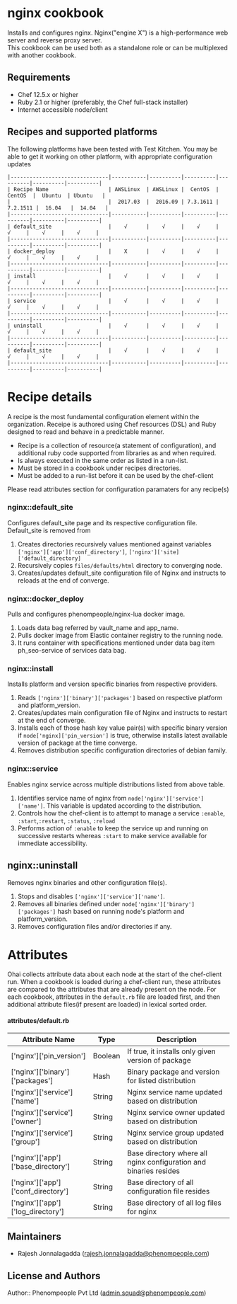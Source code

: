 nginx cookbook
===============

Installs and configures nginx. Nginx("engine X") is a high-performance web server and reverse proxy server.  
This cookbook can be used both as a standalone role or can be multiplexed with another cookbook. 

Requirements
------------
* Chef 12.5.x or higher
* Ruby 2.1 or higher (preferably, the Chef full-stack installer)
* Internet accessible node/client 

Recipes and supported platforms
-------------------------------
The following platforms have been tested with Test Kitchen. You may be 
able to get it working on other platform, with appropriate configuration updates
```
|-------------------------------|-----------|----------|----------|----------|----------|----------|
| Recipe Name                   | AWSLinux  | AWSLinux |  CentOS  |  CentOS  |  Ubuntu  | Ubuntu   |
|                               |  2017.03  |  2016.09 | 7.3.1611 | 7.2.1511 |  16.04   |  14.04   | 
|-------------------------------|-----------|----------|----------|----------|----------|----------|
| default_site                  |    √      |    √     |    √     |    √     |    √     |    √     |    
|-------------------------------|-----------|----------|----------|----------|----------|----------|
| docker_deploy                 |    X      |    √     |    √     |    √     |    √     |    √     |    
|-------------------------------|-----------|----------|----------|----------|----------|----------|
| install                       |    √      |    √     |    √     |    √     |    √     |    √     |    
|-------------------------------|-----------|----------|----------|----------|----------|----------|
| service                       |    √      |    √     |    √     |    √     |    √     |    √     |    
|-------------------------------|-----------|----------|----------|----------|----------|----------|
| uninstall                     |    √      |    √     |    √     |    √     |    √     |    √     |    
|-------------------------------|-----------|----------|----------|----------|----------|----------|
| default_site                  |    √      |    √     |    √     |    √     |    √     |    √     |    
|-------------------------------|-----------|----------|----------|----------|----------|----------|

```
Recipe details
==============

A recipe is the most fundamental configuration element within the organization. Receipe is authored using 
Chef resources (DSL) and Ruby designed to read and behave in a predictable manner.

* Recipe is a collection of resource(a statement of configuration),
  and additional ruby code supported from libraries as and when required.
* Is always executed in the same order as listed in a run-list. 
* Must be stored in a cookbook under recipes directories.
* Must be added to a run-list before it can be used by the chef-client

Please read attributes section for configuration paramaters for any recipe(s)

### nginx::default_site

Configures default_site page and its respective configuration file. Default_site is removed from     

1. Creates directories recursively values mentioned against variables `['nginx']['app']['conf_directory']`, `['nginx']['site]['default_directory]`
1. Recursively copies `files/defaults/html` directory to converging node.
1. Creates/updates default_site configuration file of Nginx and instructs to reloads at the end of converge.

### nginx::docker_deploy

Pulls and configures phenompeople/nginx-lua docker image.    

1. Loads data bag referred by vault_name and app_name.
1. Pulls docker image from Elastic container registry to the running node.
1. It runs container with specifications mentioned under data bag item ph_seo-service of services data bag.

### nginx::install

Installs platform and version specific binaries from respective providers.    

1. Reads `['nginx']['binary']['packages']` based on respective platform and platform_version.   
1. Creates/updates main configuration file of Nginx and instructs to restart at the end of converge.
1. Installs each of those hash key value pair(s) with specific binary version if `node['nginx]['pin_version']` is true,
   otherwise installs latest available version of package at the time converge.
1. Removes distribution specific configuration directories of debian family.


### nginx::service

Enables nginx service across multiple distributions listed from above table.

1. Identifies service name of nginx from `node['nginx']['service']['name']`. This variable is updated according to the distribution.
1. Controls how the chef-client is to attempt to manage a service `:enable`, `:start`,`:restart`, `:status`, `:reload` 
1. Performs action of `:enable` to keep the service up and running on successive restarts whereas `:start` to make service available for immediate accessibility.

## nginx::uninstall

Removes nginx binaries and other configuration file(s). 

1. Stops and disables `['nginx']['service']['name']`.
1. Removes all binaries defined under `node['nginx']['binary']['packages']` hash based on running node's platform and platform_version.
1. Removes configuration files and/or directories if any.


Attributes
==========

Ohai collects attribute data about each node at the start of the chef-client run.
When a cookbook is loaded during a chef-client run, these attributes are compared to the attributes that are already present on the node.
For each cookbook, attributes in the `default.rb` file are loaded first, and then additional attribute files(if present are loaded) in lexical sorted order.

#### attributes/default.rb

|Attribute Name                                 | Type          | Description                                                          |
|---------------------------------------------- |---------------|----------------------------------------------------------------------|
| ['nginx']['pin_version']                      | Boolean       | If true, it installs only given version of package                   |
| ['nginx']['binary']['packages']               | Hash          | Binary package and version for listed distribution                   | 
| ['nginx']['service']['name']                  | String        | Nginx service name updated based on distribution                     |
| ['nginx']['service']['owner']                 | String        | Nginx service owner updated based on distribution                    |
| ['nginx']['service']['group']                 | String        | Nginx service group updated based on distribution                    |
| ['nginx']['app']['base_directory']            | String        | Base directory where all nginx configuration and binaries resides    |
| ['nginx']['app']['conf_directory']            | String        | Base directory of all configuration file resides                     |
| ['nginx']['app']['log_directory']             | String        | Base directory of all log files for nginx                            |

## Maintainers

* Rajesh Jonnalagadda (<rajesh.jonnalagadda@phenompeople.com>)

## License and Authors

Author:: Phenompeople Pvt Ltd (<admin.squad@phenompeople.com>)
